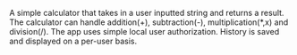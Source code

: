 A simple calculator that takes in a user inputted string and returns a result.
The calculator can handle addition(+), subtraction(-), multiplication(*,x) and division(/).
The app uses simple local user authorization.
History is saved and displayed on a per-user basis.
